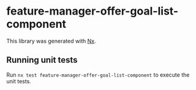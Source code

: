 # feature-manager-offer-goal-list-component

This library was generated with [Nx](https://nx.dev).

## Running unit tests

Run `nx test feature-manager-offer-goal-list-component` to execute the unit tests.
